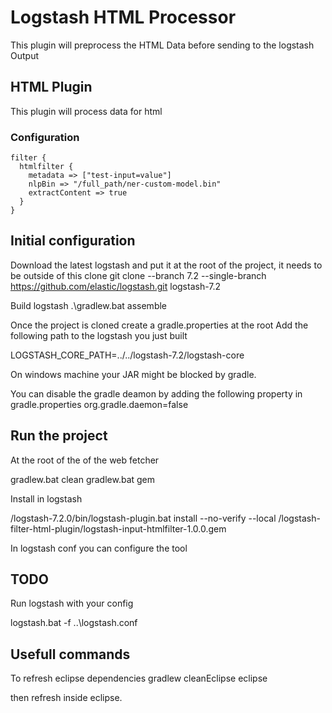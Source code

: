 # Logstash HTML Processor

This plugin will preprocess the HTML Data before sending to the logstash Output

## HTML Plugin

This plugin will process data for html

### Configuration

```
filter {
  htmlfilter {
  	metadata => ["test-input=value"]
	nlpBin => "/full_path/ner-custom-model.bin"
	extractContent => true
  }
}
```
## Initial configuration

Download the latest logstash and put it at the root of the project, it needs to be outside of this clone
git clone --branch 7.2 --single-branch https://github.com/elastic/logstash.git logstash-7.2

Build logstash
.\gradlew.bat assemble

Once the project is cloned create a gradle.properties at the root
Add the following path to the logstash you just built

LOGSTASH_CORE_PATH=../../logstash-7.2/logstash-core

On windows machine your JAR might be blocked by gradle. 

You can disable the gradle deamon by adding the following property in gradle.properties
org.gradle.daemon=false

## Run the project

At the root of the of the web fetcher

gradlew.bat clean
gradlew.bat gem

Install in logstash

/logstash-7.2.0/bin/logstash-plugin.bat install --no-verify --local /logstash-filter-html-plugin/logstash-input-htmlfilter-1.0.0.gem

In logstash conf you can configure the tool

## TODO ##

Run logstash with your config

logstash.bat -f ..\logstash.conf

## Usefull commands

To refresh eclipse dependencies
gradlew cleanEclipse eclipse

then refresh inside eclipse.